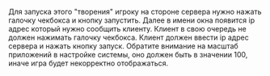 Для запуска этого "творения" игроку на стороне сервера нужно нажать галочку чекбокса и кнопку запустить. Далее в имени окна появится ip адрес который нужно сообщить клиенту. Клиент в свою очередь не должен нажимать галочку чекбокса. Клиент должен ввести ip адрес сервера и нажать кнопку запуск.
Обратите внимание на масштаб приложений в настройке системы, оно должен быть в значении 100, иначе игра будет некорректно отображаться.
